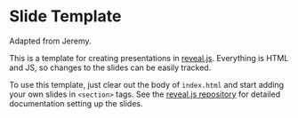 # Slide Template

Adapted from Jeremy.

This is a template for creating presentations in [reveal.js](https://github.com/hakimel/reveal.js).
Everything is HTML and JS, so changes to the slides can be easily tracked.

To use this template, just clear out the body of `index.html` and start adding
your own slides in `<section>` tags. See the [reveal.js repository]([reveal.js](https://github.com/hakimel/reveal.js))
for detailed documentation setting up the slides.

